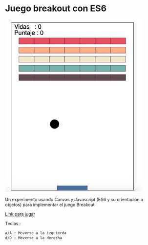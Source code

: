 # Juego breakout con ES6
<img src="https://raw.githubusercontent.com/dnlsgv/breakout-javascript-es6/master/img/00.png" />

Un experimento usando Canvas y Javascript (ES6 y su orientación a objetos) para implementar el juego Breakout

[Link para jugar](https://segovia.surge.sh/)

Teclas :

	a/A : Moverse a la izquierda
	d/D : Moverse a la derecha
